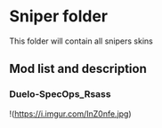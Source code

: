 # Sniper folder
This folder will contain all snipers skins

## Mod list and description

### Duelo-SpecOps_Rsass
!(https://i.imgur.com/InZ0nfe.jpg)